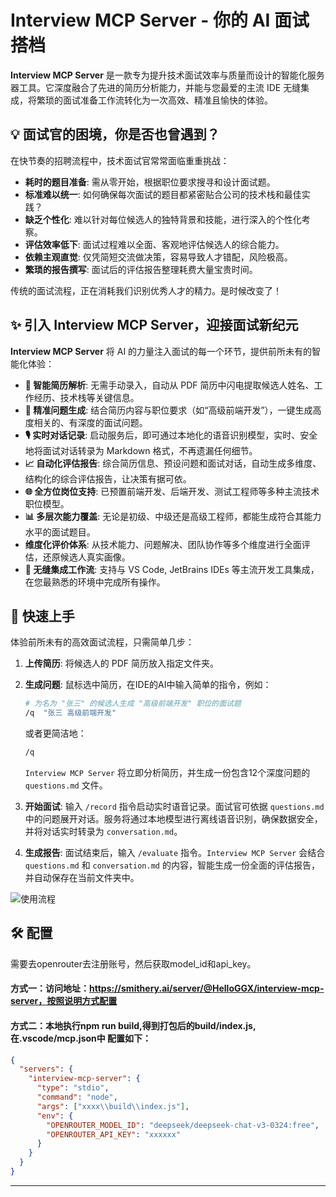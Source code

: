 
# Interview MCP Server - 你的 AI 面试搭档

**Interview MCP Server** 是一款专为提升技术面试效率与质量而设计的智能化服务器工具。它深度融合了先进的简历分析能力，并能与您最爱的主流 IDE 无缝集成，将繁琐的面试准备工作流转化为一次高效、精准且愉快的体验。

[](https://www.google.com/search?q=https://github.com/HelloGGX/interview-mcp-server)

## 💡 面试官的困境，你是否也曾遇到？

在快节奏的招聘流程中，技术面试官常常面临重重挑战：

  - **耗时的题目准备**: 需从零开始，根据职位要求搜寻和设计面试题。
  - **标准难以统一**: 如何确保每次面试的题目都紧密贴合公司的技术栈和最佳实践？
  - **缺乏个性化**: 难以针对每位候选人的独特背景和技能，进行深入的个性化考察。
  - **评估效率低下**: 面试过程难以全面、客观地评估候选人的综合能力。
  - **依赖主观直觉**: 仅凭简短交流做决策，容易导致人才错配，风险极高。
  - **繁琐的报告撰写**: 面试后的评估报告整理耗费大量宝贵时间。

传统的面试流程，正在消耗我们识别优秀人才的精力。是时候改变了！

## ✨ 引入 Interview MCP Server，迎接面试新纪元

**Interview MCP Server** 将 AI 的力量注入面试的每一个环节，提供前所未有的智能化体验：

  - **🤖 智能简历解析**: 无需手动录入，自动从 PDF 简历中闪电提取候选人姓名、工作经历、技术栈等关键信息。
  - **🎯 精准问题生成**: 结合简历内容与职位要求（如“高级前端开发”），一键生成高度相关的、有深度的面试问题。
  - **🎙️ 实时对话记录**: 启动服务后，即可通过本地化的语音识别模型，实时、安全地将面试对话转录为 Markdown 格式，不再遗漏任何细节。
  - **📈 自动化评估报告**: 综合简历信息、预设问题和面试对话，自动生成多维度、结构化的综合评估报告，让决策有据可依。
  - **🌐 全方位岗位支持**: 已预置前端开发、后端开发、测试工程师等多种主流技术职位模型。
  - **📊 多层次能力覆盖**: 无论是初级、中级还是高级工程师，都能生成符合其能力水平的面试题目。
  - **维度化评价体系**: 从技术能力、问题解决、团队协作等多个维度进行全面评估，还原候选人真实画像。
  - **🔌 无缝集成工作流**: 支持与 VS Code, JetBrains IDEs 等主流开发工具集成，在您最熟悉的环境中完成所有操作。

## 🚀 快速上手

体验前所未有的高效面试流程，只需简单几步：

1.  **上传简历**: 将候选人的 PDF 简历放入指定文件夹。

2.  **生成问题**: 鼠标选中简历，在IDE的AI中输入简单的指令，例如：

    ```bash
    # 为名为 "张三" 的候选人生成 "高级前端开发" 职位的面试题
    /q  "张三 高级前端开发"
    ```

    或者更简洁地：

    ```bash
    /q
    ```

    `Interview MCP Server` 将立即分析简历，并生成一份包含12个深度问题的 `questions.md` 文件。

3.  **开始面试**: 输入 `/record` 指令启动实时语音记录。面试官可依据 `questions.md` 中的问题展开对话。服务将通过本地模型进行离线语音识别，确保数据安全，并将对话实时转录为 `conversation.md`。

4.  **生成报告**: 面试结束后，输入 `/evaluate` 指令。`Interview MCP Server` 会结合 `questions.md` 和 `conversation.md` 的内容，智能生成一份全面的评估报告，并自动保存在当前文件夹中。


![使用流程](https://hub.gitmirror.com/https://github.com/HelloGGX/interview-mcp-server/blob/main/docs/flow.svg)

## 🛠️ 配置
需要去openrouter去注册账号，然后获取model_id和api_key。

#### 方式一：访问地址：https://smithery.ai/server/@HelloGGX/interview-mcp-server，按照说明方式配置

#### 方式二：本地执行npm run build,得到打包后的build/index.js, 在.vscode/mcp.json中 配置如下：
```json
{
  "servers": {
    "interview-mcp-server": {
      "type": "stdio",
      "command": "node",
      "args": ["xxxx\\build\\index.js"],
      "env": {
        "OPENROUTER_MODEL_ID": "deepseek/deepseek-chat-v3-0324:free",
        "OPENROUTER_API_KEY": "xxxxxx"
      }
    }
  }
}
```
-----
